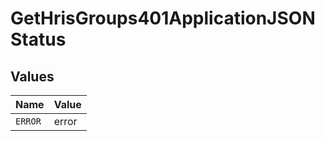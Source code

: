 # GetHrisGroups401ApplicationJSONStatus


## Values

| Name    | Value   |
| ------- | ------- |
| `ERROR` | error   |